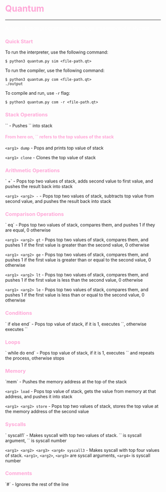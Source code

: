 <h1 style="color: #ffa7d7;">Quantum</h1>

---

<p style="color: #ffffff; font-size: 16px;">A stack-based programming language implemented in Python.</p>

[//]: # (Quick Start section)
<h3 style="color: #ffa7d7;">Quick Start</h3>
To run the interpreter, use the following command:

```console
$ python3 quantum.py sim <file-path.qt>
```

To run the compiler, use the following command:

```console
$ python3 quantum.py com <file-path.qt>
./output
```

To compile and run, use `-r` flag:

```console
$ python3 quantum.py com -r <file-path.qt>
```


[//]: # (Push, dump, clone)
<h3 style="color: #ffa7d7;">Stack Operations</h3>
`<arg1>` - Pushes `<arg1>` into stack

<h4 style="color: #ffa7d7;">From here on, `<argX>` refers to the top values of the stack</h4>

`<arg1> dump` - Pops and prints top value of stack

`<arg1> clone` - Clones the top value of stack

[//]: # (+ -)
<h3 style="color: #ffa7d7;">Arithmetic Operations</h3>
`<arg1> <arg2> +` - Pops top two values of stack, adds second value to first value, and pushes the result back into
stack

`<arg1> <arg2> -` - Pops top two values of stack, subtracts top value from second value, and pushes the result back
into stack

[//]: # (Eq, gt, ge, lt, le)
<h3 style="color: #ffa7d7;">Comparison Operations</h3>
`<arg1> <arg2> eq` - Pops top two values of stack, compares them, and pushes 1 if they are equal, 0 otherwise

`<arg1> <arg2> gt` - Pops top two values of stack, compares them, and pushes 1 if the first value is greater than the 
second value, 0 otherwise

`<arg1> <arg2> ge` - Pops top two values of stack, compares them, and pushes 1 if the first value is greater than or 
equal to the second value, 0 otherwise

`<arg1> <arg2> lt` - Pops top two values of stack, compares them, and pushes 1 if the first value is less than the 
second value, 0 otherwise

`<arg1> <arg2> le` - Pops top two values of stack, compares them, and pushes 1 if the first value is less than or equal 
to the second value, 0 otherwise

[//]: # (If, else, end)
<h3 style="color: #ffa7d7;">Conditions</h3>
`<arg1> if <if-body> else <else-body> end` - Pops top value of stack, if it is 1, executes `<if-body>`, otherwise
executes `<else-body>`

[//]: # (While, do, end)
<h3 style="color: #ffa7d7;">Loops</h3>
`<arg1> while <condition> do <body> end` - Pops top value of stack, if it is 1, executes `<body>` and repeats the 
process, otherwise stops

[//]: # (Mem, load, store)
<h3 style="color: #ffa7d7;">Memory</h3>
`mem` - Pushes the memory address at the top of the stack

`<arg1> load` - Pops top value of stack, gets the value from memory at that address, and pushes it into stack

`<arg1> <arg2> store` - Pops top two values of stack, stores the top value at the memory address of the second value

[//]: # (Syscall1, syscall3)
<h3 style="color: #ffa7d7;">Syscalls</h3>
`<arg1> <arg2> syscall1` - Makes syscall with top two values of stack. `<arg1>` is syscall argument, `<arg2>` is 
syscall number

`<arg1> <arg2> <arg3> <arg4> syscall3` - Makes syscall with top four values of stack. `<arg1>`, `<arg2>`, `<arg3>` 
are syscall arguments, `<arg4>` is syscall number

[//]: # (Syscall1, syscall3)

[//]: # (#)
<h3 style="color: #ffa7d7;">Comments</h3>
`#` - Ignores the rest of the line
